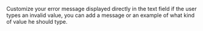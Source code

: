 Customize your error message displayed directly in the text field if the user types an invalid value, you can add a message or an example of what kind of value he should type.

